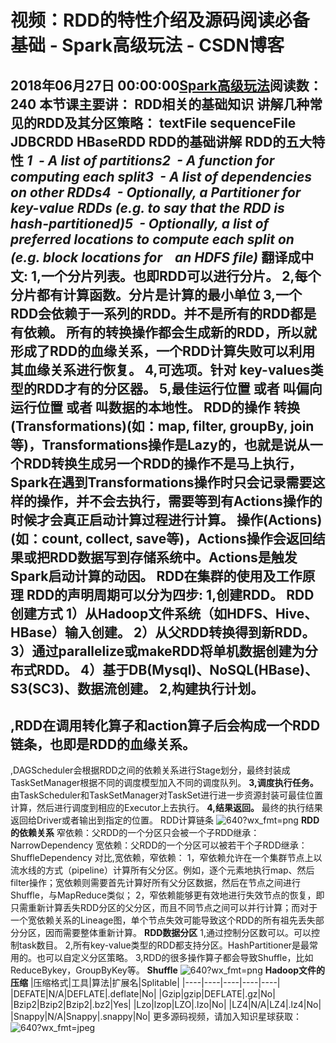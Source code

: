# 视频：RDD的特性介绍及源码阅读必备基础 - Spark高级玩法 - CSDN博客
2018年06月27日 00:00:00[Spark高级玩法](https://me.csdn.net/rlnLo2pNEfx9c)阅读数：240
**本节课主要讲：**
RDD相关的基础知识
讲解几种常见的RDD及其分区策略：
textFile
sequenceFile
JDBCRDD
HBaseRDD
**RDD的基础讲解**
**RDD的五大特性**
*1  - A list of partitions2  - A function for computing each split3  - A list of dependencies on other RDDs4  - Optionally, a Partitioner for key-value RDDs (e.g. to say that the RDD is hash-partitioned)5  - Optionally, a list of preferred locations to compute each split on (e.g. block locations for    an HDFS file)*
翻译成中文:
1,一个分片列表。也即RDD可以进行分片。
2,每个分片都有计算函数。分片是计算的最小单位
3,一个RDD会依赖于一系列的RDD。并不是所有的RDD都是有依赖。
所有的转换操作都会生成新的RDD，所以就形成了RDD的血缘关系，一个RDD计算失败可以利用其血缘关系进行恢复。
4,可选项。针对 key-values类型的RDD才有的分区器。
5,最佳运行位置 或者 叫偏向运行位置 或者 叫数据的本地性。
**RDD的操作**
转换(Transformations)(如：map, filter, groupBy, join等)，Transformations操作是Lazy的，也就是说从一个RDD转换生成另一个RDD的操作不是马上执行，Spark在遇到Transformations操作时只会记录需要这样的操作，并不会去执行，需要等到有Actions操作的时候才会真正启动计算过程进行计算。
操作(Actions)(如：count, collect, save等)，Actions操作会返回结果或把RDD数据写到存储系统中。Actions是触发Spark启动计算的动因。
**RDD在集群的使用及工作原理**
RDD的声明周期可以分为四步:
**1,创建RDD。**
RDD创建方式
1）从Hadoop文件系统（如HDFS、Hive、HBase）输入创建。
2）从父RDD转换得到新RDD。
3）通过parallelize或makeRDD将单机数据创建为分布式RDD。
4）基于DB(Mysql)、NoSQL(HBase)、S3(SC3)、数据流创建。
**2,构建执行计划。**
- 
,RDD在调用转化算子和action算子后会构成一个RDD链条，也即是RDD的血缘关系。
- 
,DAGScheduler会根据RDD之间的依赖关系进行Stage划分，最终封装成TaskSetManager根据不同的调度模型加入不同的调度队列。
**3,调度执行任务。**
由TaskScheduler和TaskSetManager对TaskSet进行进一步资源封装可最佳位置计算，然后进行调度到相应的Executor上去执行。
**4,结果返回。**
最终的执行结果返回给Driver或者输出到指定的位置。
RDD计算链条
![640?wx_fmt=png](https://ss.csdn.net/p?https://mmbiz.qpic.cn/mmbiz_png/adI0ApTVBFXWDUBPadOp1tpibZCr97ibp77MdIaHVQIJX7CgalaJwyFT3uwM7h6JibA8Gdr192OKDHsibiaj4aCBr5g/640?wx_fmt=png)
**RDD的依赖关系**
窄依赖：父RDD的一个分区只会被一个子RDD继承：NarrowDependency
宽依赖：父RDD的一个分区可以被若干个子RDD继承：ShuffleDependency
对比,宽依赖，窄依赖：
1，窄依赖允许在一个集群节点上以流水线的方式（pipeline）计算所有父分区。例如，逐个元素地执行map、然后filter操作；宽依赖则需要首先计算好所有父分区数据，然后在节点之间进行Shuffle，与MapReduce类似；
2，窄依赖能够更有效地进行失效节点的恢复，即只需重新计算丢失RDD分区的父分区，而且不同节点之间可以并行计算；而对于一个宽依赖关系的Lineage图，单个节点失效可能导致这个RDD的所有祖先丢失部分分区，因而需要整体重新计算。
**RDD数据分区**
1,通过控制分区数可以。可以控制task数目。
2,所有key-value类型的RDD都支持分区。HashPartitioner是最常用的。也可以自定义分区策略。
3,RDD的很多操作算子都会导致Shuffle，比如ReduceBykey，GroupByKey等。
**Shuffle**
![640?wx_fmt=png](https://ss.csdn.net/p?https://mmbiz.qpic.cn/mmbiz_png/adI0ApTVBFXWDUBPadOp1tpibZCr97ibp7940G1OHvQSJS9ibwAbO6drjcpmFyNpqTiaxl7Kw6hJyNqfrBy6XiaDL7Q/640?wx_fmt=png)
**Hadoop文件的压缩**
|压缩格式|工具|算法|扩展名|Splitable|
|----|----|----|----|----|
|DEFATE|N/A|DEFLATE|.deflate|No|
|Gzip|gzip|DEFLATE|.gz|No|
|Bzip2|Bzip2|Bzip2|.bz2|Yes|
|Lzo|lzop|LZO|.lzo|No|
|LZ4|N/A|LZ4|.lz4|No|
|Snappy|N/A|Snappy|.snappy|No|
更多源码视频，请加入知识星球获取：
![640?wx_fmt=jpeg](https://ss.csdn.net/p?https://mmbiz.qpic.cn/mmbiz_jpg/adI0ApTVBFU7Oic5ibSSV5sJGB2RgzSeqQpuBicxOPgCBglwQPt9rnatXN0VblKhw9WicqSGsuTU9o0Sj12698QpuQ/640?wx_fmt=jpeg)
